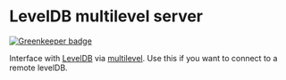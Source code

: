 # LevelDB multilevel server

[![Greenkeeper badge](https://badges.greenkeeper.io/kumavis/docker-multilevel.svg)](https://greenkeeper.io/)

Interface with [LevelDB](https://github.com/level/level) via [multilevel](https://github.com/juliangruber/multilevel).
Use this if you want to connect to a remote levelDB.